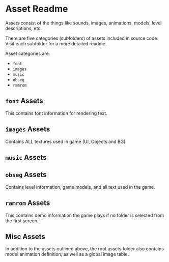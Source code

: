 # Asset Readme

Assets consist of the things like sounds, images, animations, models, level descriptions, etc.

There are five categories (subfolders) of assets included in source code. Visit each subfolder for a more detailed readme.

Asset categories are:

* `font`
* `images`
* `music`
* `obseg`
* `ramrom`

## `font` Assets
This contains font information for rendering text.

## `images` Assets
Contains ALL textures used in game (UI, Objects and BG)

## `music` Assets

## `obseg` Assets
Contains level information, game models, and all text used in the game.

## `ramrom` Assets
This contains demo information the game plays if no folder is selected from the first screen.

## Misc Assets
In addition to the assets outlined above, the root assets folder also contains model animation definition, as well as a global image table.
